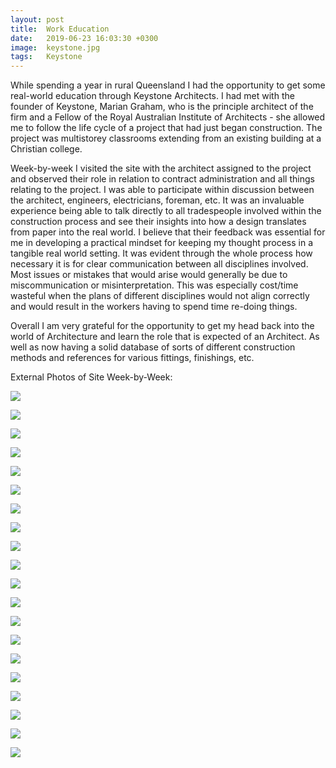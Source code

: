 ```yaml
---
layout: post
title:  Work Education
date:   2019-06-23 16:03:30 +0300
image:  keystone.jpg
tags:   Keystone
---
```


While spending a year in rural Queensland I had the opportunity to get some real-world education through Keystone Architects. I had met with the founder of Keystone, Marian Graham, who is the principle architect of the firm and a Fellow of the Royal Australian Institute of Architects - she allowed me to follow the life cycle of a project that had just began construction. 
The project was multistorey classrooms extending from an existing building at a Christian college.

Week-by-week I visited the site with the architect assigned to the project and observed their role in relation to contract administration and all things relating to the project. I was able to participate within discussion between the architect, engineers, electricians, foreman, etc.
It was an invaluable experience being able to talk directly to all tradespeople involved within the construction process and see their insights into how a design translates from paper into the real world. I believe that their feedback was essential for me in developing a practical mindset for keeping my thought process in a tangible real world setting.
It was evident through the whole process how necessary it is for clear communication between all disciplines involved. Most issues or mistakes that would arise would generally be due to miscommunication or misinterpretation. 
This was especially cost/time wasteful when the plans of different disciplines would not align correctly and would result in the workers having to spend time re-doing things.

Overall I am very grateful for the opportunity to get my head back into the world of Architecture and learn the role that is expected of an Architect. As well as now having a solid database of sorts of different construction methods and references for various fittings, finishings, etc. 
 
 External Photos of Site Week-by-Week:

![]({{site.baseurl}}/img/Week5.png)

![]({{site.baseurl}}/img/Week6.png)

![]({{site.baseurl}}/img/Week7.png)

![]({{site.baseurl}}/img/Week8.png)

![]({{site.baseurl}}/img/Week9.png)

![]({{site.baseurl}}/img/Week10.png)

![]({{site.baseurl}}/img/Week11.png)

![]({{site.baseurl}}/img/Week12.png)

![]({{site.baseurl}}/img/Week13.png)

![]({{site.baseurl}}/img/Week14.png)

![]({{site.baseurl}}/img/Week15.png)

![]({{site.baseurl}}/img/Week16.png)

![]({{site.baseurl}}/img/Week17.png)

![]({{site.baseurl}}/img/Week18.png)

![]({{site.baseurl}}/img/Week19.png)

![]({{site.baseurl}}/img/Week20.png)

![]({{site.baseurl}}/img/Week21.png)

![]({{site.baseurl}}/img/Week22.png)

![]({{site.baseurl}}/img/Week23.png)

![]({{site.baseurl}}/img/Week26.png)